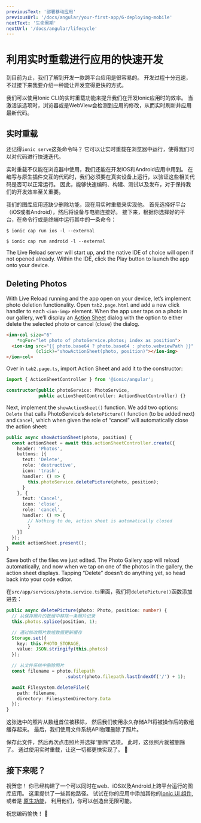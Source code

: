```yaml
---
previousText: '部署移动应用'
previousUrl: '/docs/angular/your-first-app/6-deploying-mobile'
nextText: '生命周期'
nextUrl: '/docs/angular/lifecycle'
---
```


# 利用实时重载进行应用的快速开发

到目前为止，我们了解到开发一款跨平台应用是很容易的。 开发过程十分迅速，不过接下来我要介绍一种能让开发变得更快的方式。

我们可以使用Ionic CLI的实时重载功能来提升我们在开发Ionic应用时的效率。 当激活该选项时，浏览器或是WebView会检测到应用的修改，从而实时刷新并应用最新代码。

## 实时重载

还记得`ionic serve`这条命令吗？ 它可以让实时重载在浏览器中运行，使得我们可以对代码进行快速迭代。

实时重载不仅能在浏览器中使用，我们还能在开发IOS和Android应用中用到。 在编写与原生插件交互的代码时，我们必须要在真实设备上运行，以验证这些相关代码是否可以正常运行。 因此，能够快速编码、构建、测试以及发布，对于保持我们的开发效率至关重要。

我们的图库应用还缺少删除功能，现在用实时重载来实现他。 首先选择好平台（iOS或者Android），然后将设备与电脑连接好。 接下来，根据你选择好的平台，在命令行或是终端中运行其中的一条命令：

```shell
$ ionic cap run ios -l --external

$ ionic cap run android -l --external
```

The Live Reload server will start up, and the native IDE of choice will open if not opened already. Within the IDE, click the Play button to launch the app onto your device.

## Deleting Photos

With Live Reload running and the app open on your device, let’s implement photo deletion functionality. Open `tab2.page.html` and add a new click handler to each `<ion-img>` element. When the app user taps on a photo in our gallery, we’ll display an [Action Sheet](https://ionicframework.com/docs/api/action-sheet) dialog with the option to either delete the selected photo or cancel (close) the dialog.

```html
<ion-col size="6" 
    *ngFor="let photo of photoService.photos; index as position">
  <ion-img src="{{ photo.base64 ? photo.base64 : photo.webviewPath }}" 
           (click)="showActionSheet(photo, position)"></ion-img>
</ion-col>
```

Over in `tab2.page.ts`, import Action Sheet and add it to the constructor:

```typescript
import { ActionSheetController } from '@ionic/angular';

constructor(public photoService: PhotoService, 
            public actionSheetController: ActionSheetController) {}
```

Next, implement the `showActionSheet()` function. We add two options: `Delete` that calls PhotoService’s `deletePicture()` function (to be added next) and `Cancel`, which when given the role of “cancel” will automatically close the action sheet:

```typescript
public async showActionSheet(photo, position) {
  const actionSheet = await this.actionSheetController.create({
    header: 'Photos',
    buttons: [{
      text: 'Delete',
      role: 'destructive',
      icon: 'trash',
      handler: () => {
        this.photoService.deletePicture(photo, position);
      }
    }, {
      text: 'Cancel',
      icon: 'close',
      role: 'cancel',
      handler: () => {
        // Nothing to do, action sheet is automatically closed
        }
    }]
  });
  await actionSheet.present();
}
```

Save both of the files we just edited. The Photo Gallery app will reload automatically, and now when we tap on one of the photos in the gallery, the action sheet displays. Tapping “Delete” doesn’t do anything yet, so head back into your code editor.

在`src/app/services/photo.service.ts`里面，我们将`deletePicture()`函数添加进去：

```typescript
public async deletePicture(photo: Photo, position: number) {
  // 从保存照片的数组中移除一条照片记录
  this.photos.splice(position, 1);

  // 通过修改照片数组数据更新缓存
  Storage.set({
    key: this.PHOTO_STORAGE,
    value: JSON.stringify(this.photos)
  });

  // 从文件系统中删除照片
  const filename = photo.filepath
                      .substr(photo.filepath.lastIndexOf('/') + 1);

  await Filesystem.deleteFile({
    path: filename,
    directory: FilesystemDirectory.Data
  });
}

```

这张选中的照片从数组首位被移除， 然后我们使用永久存储API将被操作后的数组缓存起来。 最后，我们使用文件系统API物理删除了照片。

保存此文件，然后再次点击照片并选择“删除”选项。 此时，这张照片就被删除了。 通过使用实时重载，让这一切都更快实现了。 💪

## 接下来呢？

祝贺您！ 你已经构建了一个可以同时在web、iOS以及Android上跨平台运行的图库应用。 这里提供了一些其他路径。 试试在你的应用中添加其他的[Ionic UI 组件](https://ionicframework.com/docs/components), 或者是 [原生功能](https://capacitor.ionicframework.com/docs/apis)， 利用他们，你可以创造出无限可能。

祝您编码愉快！ 💙
